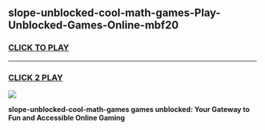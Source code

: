 
## slope-unblocked-cool-math-games-Play-Unblocked-Games-Online-mbf20
<h3>
<a href="https://premium76.site?title=slope-unblocked-cool-math-games&ref=24A">CLICK TO PLAY</a></h3>
<hr>

<h3>
<a href="https://premium76.site?title=slope-unblocked-cool-math-games&ref=24A">CLICK 2 PLAY</a>
  
</h3>

<a href="https://premium76.site?title=slope-unblocked-cool-math-games&ref=24A"><img src="https://clearcache.store/games.png"></a>


**slope-unblocked-cool-math-games games unblocked: Your Gateway to Fun and Accessible Online Gaming**
